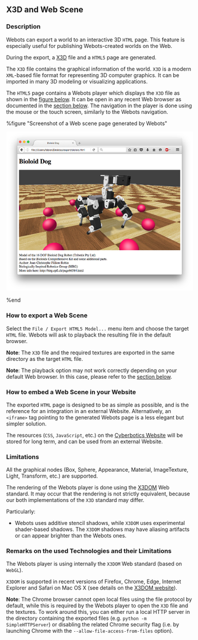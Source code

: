 ## X3D and Web Scene

### Description

Webots can export a world to an interactive 3D `HTML` page.
This feature is especially useful for publishing Webots-created worlds on the Web.

During the export, a [X3D](http://www.web3d.org/x3d/what-x3d) file and a `HTML5` page are generated.

The `X3D` file contains the graphical information of the world.
`X3D` is a modern `XML`-based file format for representing 3D computer graphics.
It can be imported in many 3D modeling or visualizing applications.

The `HTML5` page contains a Webots player which displays the `X3D` file
as shown in the [figure below](#screenshot-of-a-web-scene-page-generated-by-webots).
It can be open in any recent Web browser as documented in the [section below](#remarks-on-the-used-technologies-and-their-limitations).
The navigation in the player is done using the mouse or the touch screen, similarly to the Webots navigation.

%figure "Screenshot of a Web scene page generated by Webots"

![screenshot-web-scene.png](images/screenshot-web-scene.png)

%end


### How to export a Web Scene

Select the `File / Export HTML5 Model...` menu item and choose the target `HTML` file.
Webots will ask to playback the resulting file in the default browser.

**Note**:
The `X3D` file and the required textures are exported in the same directory as the target `HTML` file.

**Note**:
The playback option may not work correctly depending on your default Web browser.
In this case, please refer to the [section below](#remarks-on-the-used-technologies-and-their-limitations).


### How to embed a Web Scene in your Website

The exported `HTML` page is designed to be as simple as possible, and is the reference for
an integration in an external Website.
Alternatively, an `<iframe>` tag pointing to the generated Webots page is a less elegant but simpler solution.

The resources (`CSS`, `JavaScript`, etc.) on the [Cyberbotics Website](https://www.cyberbotics.com)
will be stored for long term, and can be used from an external Website.


### Limitations

All the graphical nodes (Box, Sphere, Appearance, Material, ImageTexture, Light, Transform, etc.) are supported.

The rendering of the Webots player is done using the [X3DOM](http://www.x3dom.org) Web standard.
It may occur that the rendering is not strictly equivalent, because our both implementations of the `X3D` standard may differ.

Particularly:

- Webots uses additive stencil shadows, while `X3DOM` uses experimental shader-based shadows.
The `X3DOM` shadows may have aliasing artifacts or can appear brighter than the Webots ones.


### Remarks on the used Technologies and their Limitations

The Webots player is using internally the `X3DOM` Web standard (based on `WebGL`).

`X3DOM` is supported in recent versions of Firefox, Chrome, Edge, Internet Explorer and Safari on
Mac OS X (see details on the [X3DOM website](http://www.x3dom.org)).

**Note**:
The Chrome browser cannot open local files using the file protocol by default,
while this is required by the Webots player to open the `X3D` file and the textures.
To work around this, you can either run a local HTTP server in the directory
containing the exported files (e.g. `python -m SimpleHTTPServer`) or
disabling the related Chrome security flag (i.e. by launching Chrome with the
`--allow-file-access-from-files` option).
